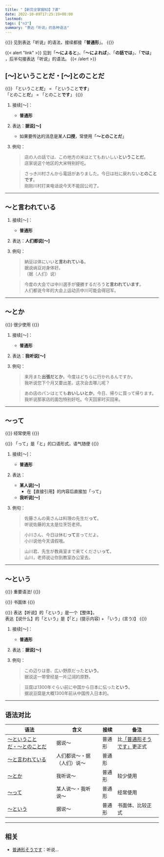 ```yaml
---
title: "【新完全掌握N3】7课"
date: 2022-10-09T17:25:19+08:00
lastmod: 
tags: ["n3"]
summary: "表达「听说」的各种语法"
---
```


{{<alert>}}
见到表达「听说」的语法，接续都接「**普通形**」。
{{</alert>}}

{{< alert "link" >}}
见到「**〜によると**」、「**〜によれば**」、「**の話では**」、「**では**」 ，后半句接表达「听说」的语法。
{{< /alert >}}

## [〜]ということだ・[〜]とのことだ
{{<alert>}}
「ということ**だ**」 = 「ということ**です**」  
「とのこと**だ**」 = 「とのこと**です**」
{{</alert>}}

1. 接续[〜]：
    - **普通形**
2. 表达：**据说[〜]**
    - 如果要传达的消息是某人**口授**，常使用「**〜とのことだ**」
3. 例句：
    > 店の人の話では、この地方の米はとてもおいしい**ということだ**。  
    店家说这个地区的大米特别好吃。

    > さっき川村さんから電話がありました。今日は社に戻れない**とのことです**。  
    刚刚川村打来电话说今天不能回公司了。

---
## 〜と言われている
1. 接续[〜]：
    - **普通形**
2. 表达：**人们都说[〜]**
3. 例句：
    > 納豆は体にいい**と言われている**。  
    据说纳豆对身体好。  
    （据（人们）说）

    > 今度の大会では中川選手が優勝するだろう**と言われています**。  
    人们都说今年的大会上运动员中川可能会得冠军。

---
## 〜とか
{{<badge>}}
很少使用
{{</badge>}}

1. 接续[〜]：
    - **普通形**
2. 表达：**我听说[〜]**
3. 例句：
    > 来月また**出張だとか**。今度はどちらに行かれるんですか。  
    我听说您下个月又要出差。这次会去哪儿呢？

    > あの店のパンはとても**おいしいとか**。今日、帰りに買って帰ります。  
    我听说那家店的面包特别好吃。今天回家时买回来。


---
## 〜って
{{<badge>}}
经常使用
{{</badge>}}

{{<alert>}}
「って」是「と」的口语形式，语气随便
{{</alert>}}

1. 接续[〜]：
    - **普通形**
2. 表达：
    - **某人说[〜]**
        - 在【直接引用】的内容后直接加「って」
    - **我听说[〜]**
3. 例句：
    > 佐藤さんの奥さんは料理の先生だ**って**。  
    听说佐藤的太太是位烹饪老师。

    > 小川さん、今日は休む**って**言ってだよ。  
    小川说他今天请假哦。

    > 山川君、先生が教員室まで来てください**って**。  
    山川，老师说让你到教室办公室去。

---
## 〜という
{{<badge>}}
重要语法!
{{</badge>}}

{{<badge>}}
书面体
{{</badge>}}

{{<alert>}}
表达【听说】的「という」是一个【整体】。  
表达【说什么】的「という」是【「と」(提示内容) + 「いう」(言う)】
{{</alert>}}

1. 接续[〜]：
    - **普通形**
2. 表达：**据说[〜]**
3. 例句：
    > この辺りは昔、広い野原だった**という**。  
    据说这一带曾经是一片辽阔的原野。

    > 豆腐は1300年ぐらい前に中国から日本に伝った**という**。  
    据说豆腐是大概1300年前从中国传入日本的。

---
## 语法对比
| 语法 | 含义 | 接续 | 备注 |
| --- | --- | --- | --- |
| [〜ということだ・〜とのことだ](/n3/7/#ということだとのことだ) | 据说〜 | 普通形 | 比[「普通形そうです」](/minnano/47/#普通形そうです)更正式 |
| [〜と言われている](/n3/7/#と言われている) | 人们都说〜・据（人们）说～ | 普通形 | |
| [〜とか](/n3/7/#とか) | 我听说〜 | 普通形 | 较少使用 |
| [〜って](/n3/7/#って) | 某人说〜・我听说〜 | 普通形 | 经常使用 |
| [〜という](/n3/7/#という) | 据说〜 | 普通形 | 书面体、比较正式|

---
## 相关
- [普通形そうです](/minnano/47/#普通形そうです)：听说...
